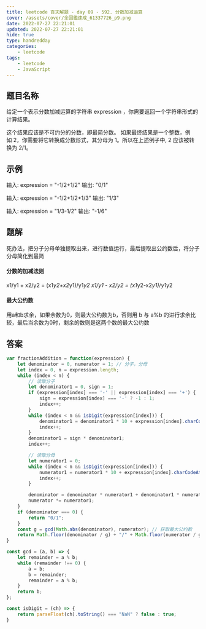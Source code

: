 ```yaml
---
title: leetcode 百天解题 - day 09 - 592. 分数加减运算
cover: /assets/cover/全図鑑達成_61337726_p9.png
date: 2022-07-27 22:21:01
updated: 2022-07-27 22:21:01
hide: true
type: handredday
categories:
    - leetcode
tags:
    - leetcode
    - JavaScript
---
```



## 题目名称
给定一个表示分数加减运算的字符串 expression ，你需要返回一个字符串形式的计算结果。 

这个结果应该是不可约分的分数，即最简分数。 如果最终结果是一个整数，例如 2，你需要将它转换成分数形式，其分母为 1。所以在上述例子中, 2 应该被转换为 2/1。

## 示例


输入: expression = "-1/2+1/2"
输出: "0/1"

输入: expression = "-1/2+1/2+1/3"
输出: "1/3"

输入: expression = "1/3-1/2"
输出: "-1/6"

## 题解

死办法，把分子分母单独提取出来，进行数值运行，最后提取出公约数后，将分子分母简化到最简

#### 分数的加减法则

x1/y1 + x2/y2 = (x1*y2+x2*y1)/y1*y2
x1/y1 - x2/y2 = (x1*y2-x2*y1)/y1*y2

#### 最大公约数

用a和b求余，如果余数为0，则最大公约数为b，否则用 b 与 a%b 的进行求余比较，最后当余数为0时，剩余的数则是这两个数的最大公约数

## 答案

~~~js
var fractionAddition = function(expression) {
    let denominator = 0, numerator = 1; // 分子，分母
    let index = 0, n = expression.length;
    while (index < n) {
        // 读取分子
        let denominator1 = 0, sign = 1;
        if (expression[index] === '-' || expression[index] === '+') {
            sign = expression[index] === '-' ? -1 : 1;
            index++;
        }
        while (index < n && isDigit(expression[index])) {
            denominator1 = denominator1 * 10 + expression[index].charCodeAt() - '0'.charCodeAt();
            index++;
        }
        denominator1 = sign * denominator1;
        index++;

        // 读取分母
        let numerator1 = 0;
        while (index < n && isDigit(expression[index])) {
            numerator1 = numerator1 * 10 + expression[index].charCodeAt() - '0'.charCodeAt();
            index++;
        }

        denominator = denominator * numerator1 + denominator1 * numerator;
        numerator *= numerator1;
    }
    if (denominator === 0) {
        return "0/1";
    }
    const g = gcd(Math.abs(denominator), numerator); // 获取最大公约数
    return Math.floor(denominator / g) + "/" + Math.floor(numerator / g);
}

const gcd = (a, b) => {
    let remainder = a % b;
    while (remainder !== 0) {
        a = b;
        b = remainder;
        remainder = a % b;
    }
    return b;
};

const isDigit = (ch) => {
    return parseFloat(ch).toString() === "NaN" ? false : true;
}
~~~
